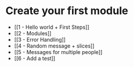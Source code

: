 # Create your first module
- [[1 - Hello world + First Steps]]
- [[2 - Modules]]
- [[3 - Error Handling]]
- [[4 - Random message + slices]]
- [[5 - Messages for multiple people]]
- [[6 - Add a test]]